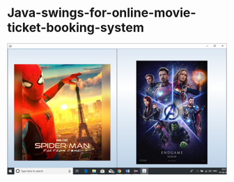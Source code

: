 # Java-swings-for-online-movie-ticket-booking-system
<img src="https://github.com/Nikhil-V-maker/Java-swings-for-online-movie-ticket-booking-system/blob/master/Screenshots/movie.png">
